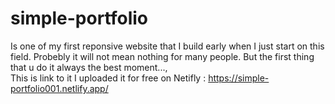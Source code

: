 # simple-portfolio
Is one of my first reponsive website that I build early when I just start on this field. Probebly it will not mean nothing for many people. But the first thing that u do it always the best moment..., <br>
This is link to it I uploaded it for free on Netifly : https://simple-portfolio001.netlify.app/
